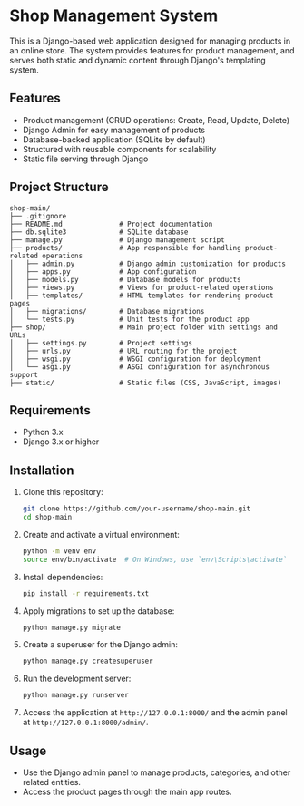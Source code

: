 # Shop Management System

This is a Django-based web application designed for managing products in an online store. The system provides features for product management, and serves both static and dynamic content through Django's templating system.

## Features

- Product management (CRUD operations: Create, Read, Update, Delete)
- Django Admin for easy management of products
- Database-backed application (SQLite by default)
- Structured with reusable components for scalability
- Static file serving through Django

## Project Structure

```
shop-main/
├── .gitignore
├── README.md              # Project documentation
├── db.sqlite3             # SQLite database
├── manage.py              # Django management script
├── products/              # App responsible for handling product-related operations
│   ├── admin.py           # Django admin customization for products
│   ├── apps.py            # App configuration
│   ├── models.py          # Database models for products
│   ├── views.py           # Views for product-related operations
│   ├── templates/         # HTML templates for rendering product pages
│   ├── migrations/        # Database migrations
│   └── tests.py           # Unit tests for the product app
├── shop/                  # Main project folder with settings and URLs
│   ├── settings.py        # Project settings
│   ├── urls.py            # URL routing for the project
│   ├── wsgi.py            # WSGI configuration for deployment
│   └── asgi.py            # ASGI configuration for asynchronous support
├── static/                # Static files (CSS, JavaScript, images)
```

## Requirements

- Python 3.x
- Django 3.x or higher

## Installation

1. Clone this repository:

   ```bash
   git clone https://github.com/your-username/shop-main.git
   cd shop-main
   ```

2. Create and activate a virtual environment:

   ```bash
   python -m venv env
   source env/bin/activate  # On Windows, use `env\Scripts\activate`
   ```

3. Install dependencies:

   ```bash
   pip install -r requirements.txt
   ```

4. Apply migrations to set up the database:

   ```bash
   python manage.py migrate
   ```

5. Create a superuser for the Django admin:

   ```bash
   python manage.py createsuperuser
   ```

6. Run the development server:

   ```bash
   python manage.py runserver
   ```

7. Access the application at `http://127.0.0.1:8000/` and the admin panel at `http://127.0.0.1:8000/admin/`.

## Usage

- Use the Django admin panel to manage products, categories, and other related entities.
- Access the product pages through the main app routes.
